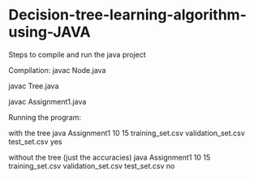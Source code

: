 # Decision-tree-learning-algorithm-using-JAVA

Steps to compile and run the java project


Compilation:
javac Node.java

javac Tree.java

javac Assignment1.java


Running the program:

with the tree
java Assignment1 10 15 training_set.csv validation_set.csv test_set.csv yes

without the tree (just the accuracies)
java Assignment1 10 15 training_set.csv validation_set.csv test_set.csv no
